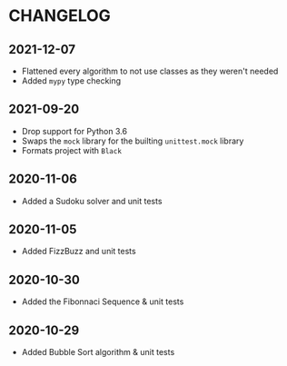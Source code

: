 # CHANGELOG

## 2021-12-07

* Flattened every algorithm to not use classes as they weren't needed
* Added `mypy` type checking

## 2021-09-20

* Drop support for Python 3.6
* Swaps the `mock` library for the builting `unittest.mock` library
* Formats project with `Black`

## 2020-11-06

* Added a Sudoku solver and unit tests

## 2020-11-05

* Added FizzBuzz and unit tests

## 2020-10-30

* Added the Fibonnaci Sequence & unit tests

## 2020-10-29

* Added Bubble Sort algorithm & unit tests
